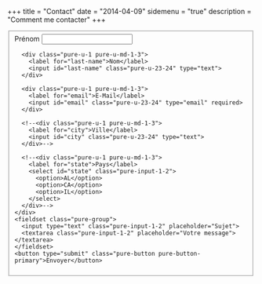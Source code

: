 +++
title = "Contact"
date = "2014-04-09"
sidemenu = "true"
description = "Comment me contacter"
+++

<form class="pure-form pure-form-stacked">
  <fieldset>
    <div class="pure-g">
      <div class="pure-u-1 pure-u-md-1-3">
        <label for="first-name">Prénom</label>
        <input id="first-name" class="pure-u-23-24" type="text">
      </div>

      <div class="pure-u-1 pure-u-md-1-3">
        <label for="last-name">Nom</label>
        <input id="last-name" class="pure-u-23-24" type="text">
      </div>

      <div class="pure-u-1 pure-u-md-1-3">
        <label for="email">E-Mail</label>
        <input id="email" class="pure-u-23-24" type="email" required>
      </div>

      <!--<div class="pure-u-1 pure-u-md-1-3">
        <label for="city">Ville</label>
        <input id="city" class="pure-u-23-24" type="text">
      </div>-->

      <!--<div class="pure-u-1 pure-u-md-1-3">
        <label for="state">Pays</label>
        <select id="state" class="pure-input-1-2">
          <option>AL</option>
          <option>CA</option>
          <option>IL</option>
        </select>
      </div>-->
    </div>
    <fieldset class="pure-group">
      <input type="text" class="pure-input-1-2" placeholder="Sujet">
      <textarea class="pure-input-1-2" placeholder="Votre message"></textarea>
    </fieldset>
    <button type="submit" class="pure-button pure-button-primary">Envoyer</button>
  </fieldset>
</form>
